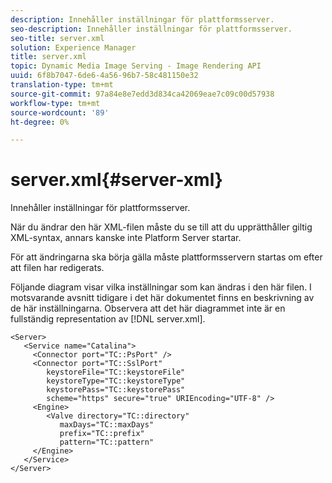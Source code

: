 ```yaml
---
description: Innehåller inställningar för plattformsserver.
seo-description: Innehåller inställningar för plattformsserver.
seo-title: server.xml
solution: Experience Manager
title: server.xml
topic: Dynamic Media Image Serving - Image Rendering API
uuid: 6f8b7047-6de6-4a56-96b7-58c481150e32
translation-type: tm+mt
source-git-commit: 97a84e8e7edd3d834ca42069eae7c09c00d57938
workflow-type: tm+mt
source-wordcount: '89'
ht-degree: 0%

---
```



# server.xml{#server-xml}

Innehåller inställningar för plattformsserver.

När du ändrar den här XML-filen måste du se till att du upprätthåller giltig XML-syntax, annars kanske inte Platform Server startar.

För att ändringarna ska börja gälla måste plattformsservern startas om efter att filen har redigerats.

Följande diagram visar vilka inställningar som kan ändras i den här filen. I motsvarande avsnitt tidigare i det här dokumentet finns en beskrivning av de här inställningarna. Observera att det här diagrammet inte är en fullständig representation av [!DNL server.xml].

```
<Server>
   <Service name="Catalina">
     <Connector port="TC::PsPort" />
     <Connector port="TC::SslPort"
        keystoreFile="TC::keystoreFile"
        keystoreType="TC::keystoreType"
        keystorePass="TC::keystorePass" 
        scheme="https" secure="true" URIEncoding="UTF-8" />
     <Engine>
        <Valve directory="TC::directory" 
           maxDays="TC::maxDays" 
           prefix="TC::prefix" 
           pattern="TC::pattern" 
     </Engine>  
   </Service>
</Server>
```

